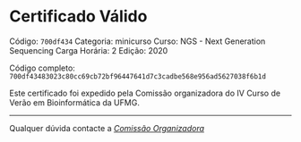 # Certificado Válido

Código: `700df434`
Categoria: minicurso
Curso: NGS - Next Generation Sequencing
Carga Horária: 2
Edição: 2020


Código completo: `700df43483023c80cc69cb72bf96447641d7c3cadbe568e956ad5627038f6b1d`


Este certificado foi expedido pela Comissão organizadora do IV Curso de Verão em Bioinformática da UFMG.

----

Qualquer dúvida contacte a [_Comissão Organizadora_](<mailto:cursobioinfoufmg@gmail.com$subject=[Certificados]>)

